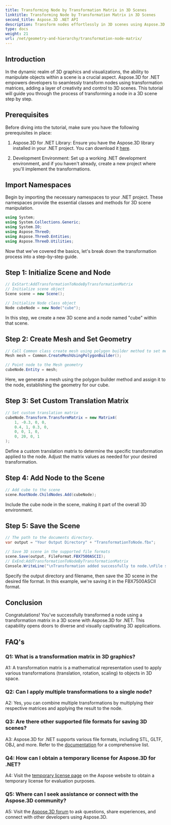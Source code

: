 ```yaml
---
title: Transforming Node by Transformation Matrix in 3D Scenes
linktitle: Transforming Node by Transformation Matrix in 3D Scenes
second_title: Aspose.3D .NET API
description: Transform nodes effortlessly in 3D scenes using Aspose.3D for .NET. Learn step-by-step node transformations with tutorial.
type: docs
weight: 21
url: /net/geometry-and-hierarchy/transformation-node-matrix/
---
```

## Introduction

In the dynamic realm of 3D graphics and visualizations, the ability to manipulate objects within a scene is a crucial aspect. Aspose.3D for .NET empowers developers to seamlessly transform nodes using transformation matrices, adding a layer of creativity and control to 3D scenes. This tutorial will guide you through the process of transforming a node in a 3D scene step by step.

## Prerequisites

Before diving into the tutorial, make sure you have the following prerequisites in place:

1. Aspose.3D for .NET Library: Ensure you have the Aspose.3D library installed in your .NET project. You can download it [here](https://releases.aspose.com/3d/net/).

2. Development Environment: Set up a working .NET development environment, and if you haven't already, create a new project where you'll implement the transformations.

## Import Namespaces

Begin by importing the necessary namespaces to your .NET project. These namespaces provide the essential classes and methods for 3D scene manipulation.

```csharp
using System;
using System.Collections.Generic;
using System.IO;
using Aspose.ThreeD;
using Aspose.ThreeD.Entities;
using Aspose.ThreeD.Utilities;
```

Now that we've covered the basics, let's break down the transformation process into a step-by-step guide.

## Step 1: Initialize Scene and Node

```csharp
// ExStart:AddTransformationToNodeByTransformationMatrix            
// Initialize scene object
Scene scene = new Scene();

// Initialize Node class object
Node cubeNode = new Node("cube");
```

In this step, we create a new 3D scene and a node named "cube" within that scene.

## Step 2: Create Mesh and Set Geometry

```csharp
// Call Common class create mesh using polygon builder method to set mesh instance 
Mesh mesh = Common.CreateMeshUsingPolygonBuilder(); 

// Point node to the Mesh geometry
cubeNode.Entity = mesh;
```

Here, we generate a mesh using the polygon builder method and assign it to the node, establishing the geometry for our cube.

## Step 3: Set Custom Translation Matrix

```csharp
// Set custom translation matrix
cubeNode.Transform.TransformMatrix = new Matrix4(
    1, -0.3, 0, 0,
    0.4, 1, 0.3, 0,
    0, 0, 1, 0,
    0, 20, 0, 1
);        
```

Define a custom translation matrix to determine the specific transformation applied to the node. Adjust the matrix values as needed for your desired transformation.

## Step 4: Add Node to the Scene

```csharp
// Add cube to the scene
scene.RootNode.ChildNodes.Add(cubeNode);            
```

Include the cube node in the scene, making it part of the overall 3D environment.

## Step 5: Save the Scene

```csharp
// The path to the documents directory.
var output = "Your Output Directory" + "TransformationToNode.fbx";

// Save 3D scene in the supported file formats
scene.Save(output, FileFormat.FBX7500ASCII);
// ExEnd:AddTransformationToNodeByTransformationMatrix
Console.WriteLine("\nTransformation added successfully to node.\nFile saved at " + output);
```

Specify the output directory and filename, then save the 3D scene in the desired file format. In this example, we're saving it in the FBX7500ASCII format.

## Conclusion

Congratulations! You've successfully transformed a node using a transformation matrix in a 3D scene with Aspose.3D for .NET. This capability opens doors to diverse and visually captivating 3D applications.

## FAQ's

### Q1: What is a transformation matrix in 3D graphics?

A1: A transformation matrix is a mathematical representation used to apply various transformations (translation, rotation, scaling) to objects in 3D space.

### Q2: Can I apply multiple transformations to a single node?

A2: Yes, you can combine multiple transformations by multiplying their respective matrices and applying the result to the node.

### Q3: Are there other supported file formats for saving 3D scenes?

A3: Aspose.3D for .NET supports various file formats, including STL, GLTF, OBJ, and more. Refer to the [documentation](https://reference.aspose.com/3d/net/) for a comprehensive list.

### Q4: How can I obtain a temporary license for Aspose.3D for .NET?

A4: Visit the [temporary license page](https://purchase.aspose.com/temporary-license/) on the Aspose website to obtain a temporary license for evaluation purposes.

### Q5: Where can I seek assistance or connect with the Aspose.3D community?

A5: Visit the [Aspose.3D forum](https://forum.aspose.com/c/3d/18) to ask questions, share experiences, and connect with other developers using Aspose.3D.
